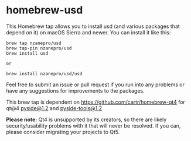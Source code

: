 # homebrew-usd

This Homebrew tap allows you to install usd (and various packages that depend on it) on macOS Sierra and newer. You can install it like this:

    brew tap nzanepro/usd
    brew tap-pin nzanepro/usd
    brew install usd

    or

    brew install nzanepro/usd/usd

Feel free to submit an issue or pull request if you run into any problems or have any suggestions for improvements to the packages.

This brew tap is dependent on https://github.com/cartr/homebrew-qt4 for qt@4 pyside@1.2 and pyside-tools@1.2

**Please note:** Qt4 is unsupported by its creators, so there are likely security/usability problems with it that will never be resolved. If you can, please consider migrating your projects to Qt5.

